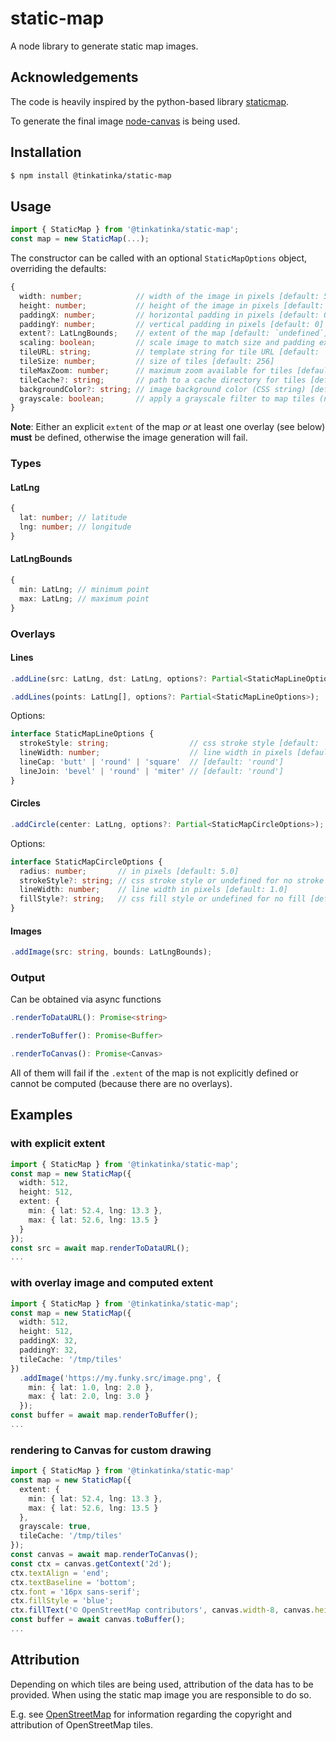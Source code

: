 # static-map
A node library to generate static map images.

## Acknowledgements
The code is heavily inspired by the python-based library [staticmap](https://github.com/komoot/staticmap).

To generate the final image [node-canvas](https://github.com/Automattic/node-canvas) is being used.

## Installation
```bash
$ npm install @tinkatinka/static-map
```

## Usage
```ts
import { StaticMap } from '@tinkatinka/static-map';
const map = new StaticMap(...);
```
The constructor can be called with an optional `StaticMapOptions` object, overriding the defaults:

```ts
{
  width: number;            // width of the image in pixels [default: 512]
  height: number;           // height of the image in pixels [default: 512]
  paddingX: number;         // horizontal padding in pixels [default: 0]
  paddingY: number;         // vertical padding in pixels [default: 0]
  extent?: LatLngBounds;    // extent of the map [default: `undefined`]
  scaling: boolean;         // scale image to match size and padding exactly [default: `true`]
  tileURL: string;          // template string for tile URL [default: 'https://tile.openstreetmap.org/{z}/{x}/{y}.png']
  tileSize: number;         // size of tiles [default: 256]
  tileMaxZoom: number;      // maximum zoom available for tiles [default: 20]
  tileCache?: string;       // path to a cache directory for tiles [default: `undefined`]
  backgroundColor?: string; // image background color (CSS string) [default: `undefined`]
  grayscale: boolean;       // apply a grayscale filter to map tiles (not overlays) [default: `false`]
}
```
**Note**: Either an explicit `extent` of the map *or* at least one overlay (see below) **must** be defined,
otherwise the image generation will fail.

### Types

#### LatLng
```ts
{
  lat: number; // latitude
  lng: number; // longitude
}
```

#### LatLngBounds
```ts
{ 
  min: LatLng; // minimum point
  max: LatLng; // maximum point
}
```

### Overlays

#### Lines
```ts
.addLine(src: LatLng, dst: LatLng, options?: Partial<StaticMapLineOptions>);

.addLines(points: LatLng[], options?: Partial<StaticMapLineOptions>);
```

Options:

```ts
interface StaticMapLineOptions {
  strokeStyle: string;                  // css stroke style [default: 'black']
  lineWidth: number;                    // line width in pixels [default: 1.0]
  lineCap: 'butt' | 'round' | 'square'  // [default: 'round']
  lineJoin: 'bevel' | 'round' | 'miter' // [default: 'round']
}
```

#### Circles
```ts
.addCircle(center: LatLng, options?: Partial<StaticMapCircleOptions>);
```

Options:

```ts
interface StaticMapCircleOptions {
  radius: number;       // in pixels [default: 5.0]
  strokeStyle?: string; // css stroke style or undefined for no stroke [default: 'black']
  lineWidth: number;    // line width in pixels [default: 1.0]
  fillStyle?: string;   // css fill style or undefined for no fill [default: 'rgba(0, 0, 0, 0.3)']
}
```

#### Images
```ts
.addImage(src: string, bounds: LatLngBounds);
```

### Output
Can be obtained via async functions

```ts
.renderToDataURL(): Promise<string>

.renderToBuffer(): Promise<Buffer>

.renderToCanvas(): Promise<Canvas>
```

All of them will fail if the `.extent` of the map is not explicitly defined or cannot be computed (because there are
no overlays).

## Examples

### with explicit extent
```ts
import { StaticMap } from '@tinkatinka/static-map';
const map = new StaticMap({
  width: 512,
  height: 512,
  extent: {
  	min: { lat: 52.4, lng: 13.3 },
  	max: { lat: 52.6, lng: 13.5 }
  }
});
const src = await map.renderToDataURL();
...
```

### with overlay image and computed extent
```ts
import { StaticMap } from '@tinkatinka/static-map';
const map = new StaticMap({
  width: 512,
  height: 512,
  paddingX: 32,
  paddingY: 32,
  tileCache: '/tmp/tiles'
})
  .addImage('https://my.funky.src/image.png', {
  	min: { lat: 1.0, lng: 2.0 },
  	max: { lat: 2.0, lng: 3.0 }
  });
const buffer = await map.renderToBuffer();
...
```

### rendering to Canvas for custom drawing
```ts
import { StaticMap } from '@tinkatinka/static-map'
const map = new StaticMap({
  extent: {
  	min: { lat: 52.4, lng: 13.3 },
  	max: { lat: 52.6, lng: 13.5 }
  },
  grayscale: true,
  tileCache: '/tmp/tiles'
});
const canvas = await map.renderToCanvas();
const ctx = canvas.getContext('2d');
ctx.textAlign = 'end';
ctx.textBaseline = 'bottom';
ctx.font = '16px sans-serif';
ctx.fillStyle = 'blue';
ctx.fillText('© OpenStreetMap contributors', canvas.width-8, canvas.height-8);
const buffer = await canvas.toBuffer();
...
```

## Attribution
Depending on which tiles are being used, attribution of the data has to be provided. When using the static map image
you are responsible to do so.

E.g. see [OpenStreetMap](https://www.openstreetmap.org/copyright) for information regarding the copyright and
attribution of OpenStreetMap tiles.
